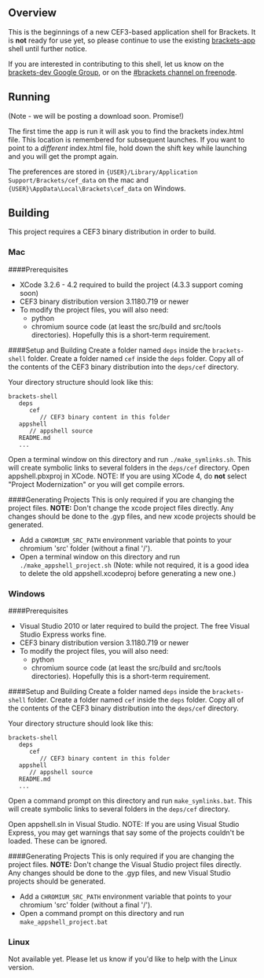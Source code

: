 ## Overview

This is the beginnings of a new CEF3-based application shell for Brackets. It is **not** ready for use yet, so please continue to use the existing [brackets-app](https://github.com/adobe/brackets-app) shell until further notice.

If you are interested in contributing to this shell, let us know on the [brackets-dev Google Group](http://groups.google.com/group/brackets-dev), or on the [#brackets channel on freenode](http://webchat.freenode.net/?channels=brackets).

## Running

(Note - we will be posting a download soon. Promise!)

The first time the app is run it will ask you to find the brackets index.html file. This location is remembered for subsequent launches. If you want to point to a *different* index.html file, hold down the shift key while launching and you will get the prompt again.

The preferences are stored in `{USER}/Library/Application Support/Brackets/cef_data` on the mac and `{USER}\AppData\Local\Brackets\cef_data` on Windows.

## Building

This project requires a CEF3 binary distribution in order to build.

### Mac
####Prerequisites

* XCode 3.2.6 - 4.2 required to build the project (4.3.3 support coming soon)
* CEF3 binary distribution version 3.1180.719 or newer
* To modify the project files, you will also need:
  * python
  * chromium source code (at least the src/build and src/tools directories). Hopefully this is a short-term requirement.

####Setup and Building
Create a folder named `deps` inside the `brackets-shell` folder.
Create a folder named `cef` inside the `deps` folder.
Copy all of the contents of the CEF3 binary distribution into the `deps/cef` directory. 

Your directory structure should look like this:
```
brackets-shell
   deps
      cef
         // CEF3 binary content in this folder
   appshell
      // appshell source
   README.md
   ...
```

Open a terminal window on this directory and run `./make_symlinks.sh`. This will create symbolic links to several folders in the `deps/cef` directory.
Open appshell.pbxproj in XCode. NOTE: If you are using XCode 4, do **not** select "Project Modernization" or you will get compile errors.

####Generating Projects
This is only required if you are changing the project files. **NOTE:** Don't change the xcode project files directly. Any changes should be done to the .gyp files, and new xcode projects should be generated.

* Add a <code>CHROMIUM\_SRC\_PATH</code> environment variable that points to your chromium 'src' folder (without a final '/').
* Open a terminal window on this directory and run <code>./make\_appshell\_project.sh</code> (Note: while not required, it is a good idea to delete the old appshell.xcodeproj before generating a new one.)

### Windows

####Prerequisites

* Visual Studio 2010 or later required to build the project. The free Visual Studio Express works fine.
* CEF3 binary distribution version 3.1180.719 or newer
* To modify the project files, you will also need:
  * python
  * chromium source code (at least the src/build and src/tools directories). Hopefully this is a short-term requirement.

####Setup and Building
Create a folder named `deps` inside the `brackets-shell` folder.
Create a folder named `cef` inside the `deps` folder.
Copy all of the contents of the CEF3 binary distribution into the `deps/cef` directory. 

Your directory structure should look like this:
```
brackets-shell
   deps
      cef
         // CEF3 binary content in this folder
   appshell
      // appshell source
   README.md
   ...
```

Open a command prompt on this directory and run `make_symlinks.bat`. This will create symbolic links to several folders in the `deps/cef` directory.

Open appshell.sln in Visual Studio. NOTE: If you are using Visual Studio Express, you may get warnings that say some of the projects couldn't be loaded. These can be ignored.

####Generating Projects
This is only required if you are changing the project files. **NOTE:** Don't change the Visual Studio project files directly. Any changes should be done to the .gyp files, and new Visual Studio projects should be generated.

* Add a <code>CHROMIUM\_SRC\_PATH</code> environment variable that points to your chromium 'src' folder (without a final '/').
* Open a command prompt on this directory and run <code>make\_appshell\_project.bat</code>

### Linux

Not available yet. Please let us know if you'd like to help with the Linux version.
